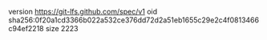 version https://git-lfs.github.com/spec/v1
oid sha256:0f20a1cd3366b022a532ce376dd72d2a51eb1655c29e2c4f0813466c94ef2218
size 2223
